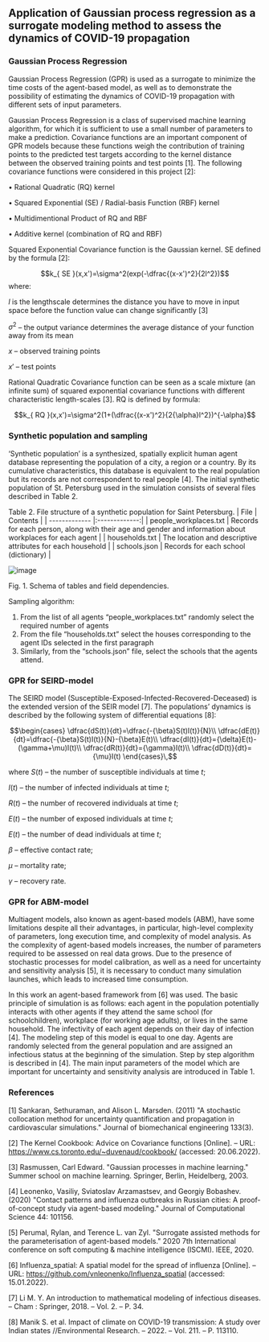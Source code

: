 ## Application of Gaussian process regression as a surrogate modeling method to assess the dynamics of COVID-19 propagation

### Gaussian Process Regression

Gaussian Process Regression (GPR) is used as a surrogate to minimize the time costs of the agent-based model, as well as to demonstrate the possibility of estimating the dynamics of COVID-19 propagation with different sets of input parameters.

Gaussian Process Regression is a class of supervised machine learning algorithm, for which it is sufficient to use a small number of parameters to make a prediction. Covariance functions are an important component of GPR models because these functions weigh the contribution of training points to the predicted test targets according to the kernel distance between the observed training points and test points [1]. The following covariance functions were considered in this project [2]:

•	Rational Quadratic (RQ) kernel

•	Squared Exponential (SE) / Radial-basis Function (RBF) kernel 

•	Multidimentional Product of RQ and RBF

•	Additive kernel (combination of RQ and RBF)

Squared Exponential Covariance function is the Gaussian kernel. SE defined by the formula [2]:

$$k_{ SE }(x,x')=\sigma^2(exp(-\dfrac{(x-x')^2}{2l^2})$$
where:

$l$ is the lengthscale determines the distance you have to move in input space before the function value can change significantly [3]

$\sigma^2$ – the output variance determines the average distance of your function away from its mean

$x$ – observed training points

$x'$ – test points 

Rational Quadratic Covariance function can be seen as a scale mixture (an infinite sum) of squared exponential covariance functions with different characteristic length-scales [3]. RQ is defined by formula:

$$k_{ RQ }(x,x')=\sigma^2(1+(\dfrac{(x-x')^2}{2{\alpha}l^2})^{-\alpha}$$

### Synthetic population and sampling

‘Synthetic population’ is a synthesized, spatially explicit human agent database representing the population of a city, a region or a country. By its cumulative characteristics, this database is equivalent to the real population but its records are not correspondent to real people [4]. The initial synthetic population of St. Petersburg used in the simulation consists of several files described in Table 2.

Table 2. File structure of a synthetic population for Saint Petersburg.
| File        | Contents           |
| ------------- |:-------------:|
| people_workplaces.txt     | Records for each person, along with their age and gender and information about workplaces for each agent |
| households.txt      | The location and descriptive attributes for each household      |
| schools.json  | Records for each school (dictionary)      |

![image](https://user-images.githubusercontent.com/59513334/188823077-6b6e301a-92c2-4c0b-b366-263dea6416bd.png 'Fig. 1. Schema of tables and field dependencies.')

Fig. 1. Schema of tables and field dependencies.

Sampling algorithm:
1. From the list of all agents “people_workplaces.txt” randomly select the required number of agents
2. From the file “households.txt” select the houses corresponding to the agent IDs selected in the first paragraph
3. Similarly, from the “schools.json” file, select the schools that the agents attend.

### GPR for SEIRD-model

The SEIRD model (Susceptible-Exposed-Infected-Recovered-Deceased) is the extended version of the SEIR model [7]. The populations’ dynamics is described by the following system of differential equations [8]:

$$\begin{cases}
      \dfrac{dS(t)}{dt}=\dfrac{-{\beta}S(t)I(t)}{N}\\
      \dfrac{dE(t)}{dt}=\dfrac{-{\beta}S(t)I(t)}{N}-{\beta}E(t)\\
      \dfrac{dI(t)}{dt}={\delta}E(t)-(\gamma+\mu)I(t)\\
      \dfrac{dR(t)}{dt}={\gamma}I(t)\\
      \dfrac{dD(t)}{dt}={\mu}I(t)
    \end{cases}\,$$
    
where $S(t)$ – the number of susceptible individuals at time $t$;

$I(t)$ – the number of infected individuals at time $t$;

$R(t)$ – the number of recovered individuals at time $t$;

$E(t)$ – the number of exposed individuals at time $t$;

$E(t)$ – the number of dead individuals at time $t$;

$\beta$ – effective contact rate;

$\mu$ – mortality rate;

$γ$ – recovery rate.


### GPR for ABM-model

Multiagent models, also known as agent-based models (ABM), have some limitations despite all their advantages, in particular, high-level complexity of parameters, long execution time, and complexity of model analysis. As the complexity of agent-based models increases, the number of parameters required to be assessed on real data grows. Due to the presence of stochastic processes for model calibration, as well as a need for uncertainty and sensitivity analysis [5], it is necessary to conduct many simulation launches, which leads to increased time consumption.

In this work an agent-based framework from [6] was used. The basic principle of simulation is as follows: each agent in the population potentially interacts with other agents if they attend the same school (for schoolchildren), workplace (for working age adults), or lives in the same household. The infectivity of each agent depends on their day of infection [4]. The modeling step of this model is equal to one day. Agents are randomly selected from the general population and are assigned an infectious status at the beginning of the simulation. Step by step algorithm is described in [4].
The main input parameters of the model which are important for uncertainty and sensitivity analysis are introduced in Table 1.


### References
[1] Sankaran, Sethuraman, and Alison L. Marsden. (2011) "A stochastic collocation method for uncertainty quantification and propagation in cardiovascular simulations." Journal of biomechanical engineering 133(3).

[2] The Kernel Cookbook: Advice on Covariance functions [Online]. – URL: https://www.cs.toronto.edu/~duvenaud/cookbook/ (accessed: 20.06.2022).

[3] Rasmussen, Carl Edward. "Gaussian processes in machine learning." Summer school on machine learning. Springer, Berlin, Heidelberg, 2003.

[4] Leonenko, Vasiliy, Sviatoslav Arzamastsev, and Georgiy Bobashev. (2020) "Contact patterns and influenza outbreaks in Russian cities: A proof-of-concept study via agent-based modeling." Journal of Computational Science 44: 101156.

[5] Perumal, Rylan, and Terence L. van Zyl. "Surrogate assisted methods for the parameterisation of agent-based models." 2020 7th International conference on soft computing & machine intelligence (ISCMI). IEEE, 2020.

[6] Influenza_spatial: A spatial model for the spread of influenza [Online]. – URL: https://github.com/vnleonenko/Influenza_spatial (accessed: 15.01.2022).

[7] Li M. Y. An introduction to mathematical modeling of infectious diseases. – Cham : Springer, 2018. – Vol. 2. – P. 34.

[8] Manik S. et al. Impact of climate on COVID-19 transmission: A study over Indian states //Environmental Research. – 2022. – Vol. 211. – P. 113110.


